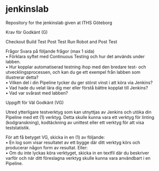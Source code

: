 # jenkinslab
Repository for the jenkinslab given at ITHS Göteborg

Krav för Godkänt (G)

Checkout
Build
Test
Post Test
Run Robot and Post Test

Frågor
Svara på följande frågor (max 1 sida)  
• Förklara syftet med Continuous Testing och hur det används under labben.  
• Hur kopplar automatiserad testning ihop med den bredare test- och utvecklingsprocessen, 
och kan du ge ett exempel från labben som illustrerar detta?  
• Vilken del i din Pipeline tycker du ger störst vinst i att köra via Jenkins?   
• Vad hade du velat lära dig mer eller förstå bättre kopplat till Jenkins?   
• Vad var svårast med labben?  

Uppgift för Väl Godkänt (VG)

Utred ytterligare testverktyg som kan utnyttjas av Jenkins och utöka din Pipeline med ett (1) verktyg. 
Detta skulle kunna vara ett verktyg för linting (kodgranskning), kodtäckning av unittest eller ett 
verktyg för att visa teststatistik.

För att få betyget VG, skicka in en (1) av följande:   
• En log som visar resultatet av ett bygge där ditt verktyg körs och producerar någon form av 
resultat. Eller:   
• Om du inte lyckas köra verktyget, skicka in en textfil där du beskriver varför och när ditt 
föreslagna verktyg skulle kunna vara användbart i en Pipeline. 